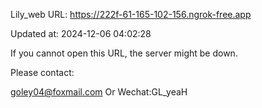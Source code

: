 Lily_web URL: https://222f-61-165-102-156.ngrok-free.app

Updated at: 2024-12-06 04:02:28

If you cannot open this URL, the server might be down.

Please contact: 

goley04@foxmail.com Or Wechat:GL_yeaH